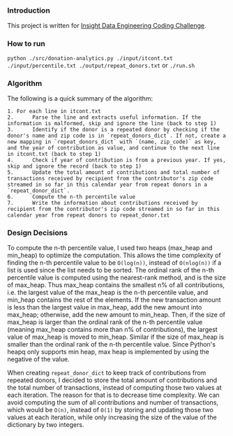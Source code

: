 ### Introduction
This project is written for [Insight Data Engineering Coding Challenge](https://github.com/InsightDataScience/donation-analytics).

### How to run
`python ./src/donation-analytics.py ./input/itcont.txt ./input/percentile.txt ./output/repeat_donors.txt`
or
`./run.sh`

### Algorithm
The following is a quick summary of the algorithm:

    1. For each line in itcont.txt
    2.      Parse the line and extracts useful information. If the information is malformed, skip and ignore the line (back to step 1)
    3.      Identify if the donor is a repeated donor by checking if the donor's name and zip code is in `repeat_donors_dict`. If not, create a new mapping in `repeat_donors_dict` with `(name, zip_code)` as key, and the year of contribution as value, and continue to the next line in itcont.txt (back to step 1)
    4.      Check if year of contribution is from a previous year. If yes, skip and ignore the record (back to step 1)
    5.      Update the total amount of contributions and total number of transactions received by recipient from the contributor's zip code streamed in so far in this calendar year from repeat donors in a `repeat_donor_dict`. 
    6.      Compute the n-th percentile value
    7.      Write the information about contributions received by recipient from the contributor's zip code streamed in so far in this calendar year from repeat donors to repeat_donor.txt

### Design Decisions
To compute the n-th percentile value, I used two heaps (max_heap and min_heap) to optimize the computation. This allows the time complexity of finding the n-th percentile value to be `O(log(n))`, instead of `O(nlog(n))` if a list is used since the list needs to be sorted. The ordinal rank of the n-th percentile value is computed using the nearest-rank method, and is the size of max_heap. Thus max_heap contains the smallest n% of all contributions, i.e. the largest value of the max_heap is the n-th percentile value, and min_heap contains the rest of the elements. If the new transaction amount is less than the largest value in max_heap, add the new amount into max_heap; otherwise, add the new amount to min_heap. Then, if the size of max_heap is larger than the ordinal rank of the n-th percentile value (meaning max_heap contains more than n% of contributions), the largest value of max_heap is moved to min_heap. Similar if the size of max_heap is smaller than the ordinal rank of the n-th percentile value. Since Python's heapq only supports min heap, max heap is implemented by using the negative of the value.

When creating `repeat_donor_dict` to keep track of contributions from repeated donors, I decided to store the total amount of contributions and the total number of transactions, instead of computing those two values at each iteration. The reason for that is to decrease time complexity. We can avoid computing the sum of all contributions and number of transactions, which would be `O(n)`, instead of `O(1)` by storing and updating those two values at each iteration, while only increasing the size of the value of the dictionary by two integers. 

